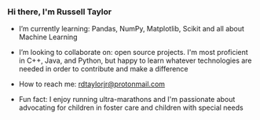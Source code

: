 ### Hi there, I'm Russell Taylor

- I’m currently learning: Pandas, NumPy, Matplotlib, Scikit and all about Machine Learning

- I’m looking to collaborate on: open source projects. I'm most proficient in C++, Java, and Python, but happy to learn whatever technologies are needed in order to contribute and make a difference

- How to reach me: rdtaylorjr@protonmail.com

- Fun fact: I enjoy running ultra-marathons and I'm passionate about advocating for children in foster care and children with special needs

<!--
**rdtaylorjr/rdtaylorjr** is a ✨ _special_ ✨ repository because its `README.md` (this file) appears on your GitHub profile.

Here are some ideas to get you started:
- 🔭 I’m currently working on a machine learning 
- 🤔 I’m looking for help with ...
- 💬 Ask me about ...
- 📫 How to reach me: ...
- 😄 Pronouns: ...

-->

